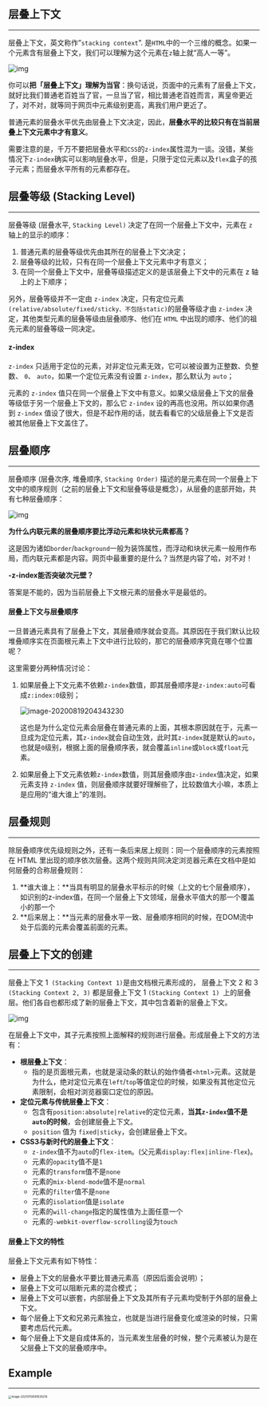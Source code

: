 ## 层叠上下文

------

层叠上下文，英文称作”`stacking context`”. 是`HTML`中的一个三维的概念。如果一个元素含有层叠上下文，我们可以理解为这个元素在`z`轴上就“高人一等”。

![img](assets/de8e1517981a4a049214c5f0ca4c9314.jpeg)

你可以**把「层叠上下文」理解为当官**：换句话说，页面中的元素有了层叠上下文，就好比我们普通老百姓当了官，一旦当了官，相比普通老百姓而言，离皇帝更近了，对不对，就等同于网页中元素级别更高，离我们用户更近了。

普通元素的层叠水平优先由层叠上下文决定，因此，**层叠水平的比较只有在当前层叠上下文元素中才有意义**。

需要注意的是，千万不要把层叠水平和`CSS`的`z-index`属性混为一谈。没错，某些情况下`z-index`确实可以影响层叠水平，但是，只限于定位元素以及`flex`盒子的孩子元素；而层叠水平所有的元素都存在。

## 层叠等级 (Stacking Level)

------

层叠等级 (层叠水平, `Stacking Level)` 决定了在同一个层叠上下文中，元素在 `z` 轴上的显示的顺序：

1. 普通元素的层叠等级优先由其所在的层叠上下文决定；
2. 层叠等级的比较，只有在同一个层叠上下文元素中才有意义；
3. 在同一个层叠上下文中，层叠等级描述定义的是该层叠上下文中的元素在 z 轴上的上下顺序；

另外，层叠等级并不一定由 `z-index` 决定，只有定位元素`(relative/absolute/fixed/sticky、不包括static)`的层叠等级才由 `z-index` 决定，其他类型元素的层叠等级由层叠顺序、他们在 `HTML` 中出现的顺序、他们的祖先元素的层叠等级一同决定。

#### **z-index**

`z-index` 只适用于定位的元素，对非定位元素无效，它可以被设置为正整数、负整数、 `0`、 `auto`，如果一个定位元素没有设置 `z-index`，那么默认为 `auto`；

元素的 `z-index` 值只在同一个层叠上下文中有意义。如果父级层叠上下文的层叠等级低于另一个层叠上下文的，那么它 `z-index` 设的再高也没用。所以如果你遇到 `z-index` 值设了很大，但是不起作用的话，就去看看它的父级层叠上下文是否被其他层叠上下文盖住了。

## 层叠顺序

------

层叠顺序 (层叠次序, 堆叠顺序, `Stacking Order)` 描述的是元素在同一个层叠上下文中的顺序规则（之前的层叠上下文和层叠等级是概念），从层叠的底部开始，共有七种层叠顺序：

![img](assets/4e226350c5bf4338b2b1876d018f89b7.jpeg)

**为什么内联元素的层叠顺序要比浮动元素和块状元素都高？**

这是因为诸如`border`/`background`一般为装饰属性，而浮动和块状元素一般用作布局，而内联元素都是内容。网页中最重要的是什么？当然是内容了哈，对不对！

**-z-index能否突破次元壁？**

答案是不能的，因为当前层叠上下文根元素的层叠水平是最低的。

#### 层叠上下文与层叠顺序

一旦普通元素具有了层叠上下文，其层叠顺序就会变高。其原因在于我们默认比较堆叠顺序实在页面根元素上下文中进行比较的，那它的层叠顺序究竟在哪个位置呢？

这里需要分两种情况讨论：

1. 如果层叠上下文元素不依赖`z-index`数值，即其层叠顺序是`z-index:auto`可看成`z:index:0`级别；

   ![image-20200819204343230](assets/image-20200819204343230.png)

   这也是为什么定位元素会层叠在普通元素的上面，其根本原因就在于，元素一旦成为定位元素，其`z-index`就会自动生效，此时其`z-index`就是默认的`auto`，也就是`0`级别，根据上面的层叠顺序表，就会覆盖`inline`或`block`或`float`元素。

2. 如果层叠上下文元素依赖`z-index`数值，则其层叠顺序由`z-index`值决定，如果元素支持 `z-index` 值，则层叠顺序就要好理解些了，比较数值大小嘛，本质上是应用的“谁大谁上”的准则。

## 层叠规则

------

除层叠顺序优先级规则之外，还有一条后来居上规则：同一个层叠顺序的元素按照在 HTML 里出现的顺序依次层叠。这两个规则共同决定浏览器元素在文档中是如何层叠的合称层叠规则：

1. **谁大谁上：**当具有明显的层叠水平标示的时候（上文的七个层叠顺序），如识别的z-index值，在同一个层叠上下文领域，层叠水平值大的那一个覆盖小的那一个
2. **后来居上：**当元素的层叠水平一致、层叠顺序相同的时候，在DOM流中处于后面的元素会覆盖前面的元素。

## 层叠上下文的创建

--------

层叠上下文 1` (Stacking Context 1)`是由文档根元素形成的， 层叠上下文 2 和 3 `(Stacking Context 2, 3)` 都是层叠上下文 1 `(Stacking Context 1) `上的层叠层。他们各自也都形成了新的层叠上下文，其中包含着新的层叠上下文。

![img](assets/a57b5dcb6f7c43d7a33f5651f626b27a.jpeg)

在层叠上下文中，其子元素按照上面解释的规则进行层叠。形成层叠上下文的方法有：

- **根层叠上下文**：
  - 指的是页面根元素，也就是滚动条的默认的始作俑者`<html>`元素。这就是为什么，绝对定位元素在`left`/`top`等值定位的时候，如果没有其他定位元素限制，会相对浏览器窗口定位的原因。
- **定位元素与传统层叠上下文**：
  - 包含有`position:absolute|relative`的定位元素，**当其`z-index`值不是`auto`的时候**，会创建层叠上下文。
  - `position` 值为 `fixed|sticky`，会创建层叠上下文。
- **CSS3与新时代的层叠上下文**：
  - `z-index`值不为`auto`的`flex-item`。(父元素`display:flex|inline-flex`)。
  - 元素的`opacity`值不是`1`
  - 元素的`transform`值不是`none`
  - 元素的`mix-blend-mode`值不是`normal`
  - 元素的`filter`值不是`none`
  - 元素的`isolation`值是`isolate`
  - 元素的`will-change`指定的属性值为上面任意一个
  - 元素的`-webkit-overflow-scrolling`设为`touch`

#### 层叠上下文的特性

层叠上下文元素有如下特性：

- 层叠上下文的层叠水平要比普通元素高（原因后面会说明）；
- 层叠上下文可以阻断元素的混合模式；
- 层叠上下文可以嵌套，内部层叠上下文及其所有子元素均受制于外部的层叠上下文。
- 每个层叠上下文和兄弟元素独立，也就是当进行层叠变化或渲染的时候，只需要考虑后代元素。
- 每个层叠上下文是自成体系的，当元素发生层叠的时候，整个元素被认为是在父层叠上下文的层叠顺序中。

## Example

-------

<img src="assets/image-20210110081839218.png" alt="image-20210110081839218" style="zoom:40%;" />



